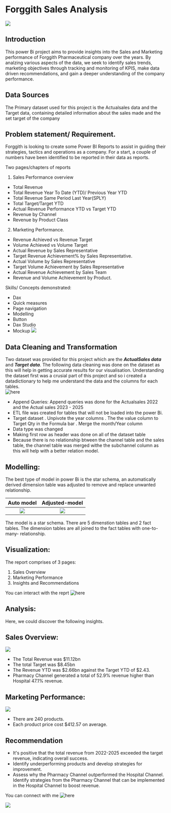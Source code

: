 # Forggith Sales Analysis

![](manufacturers.jpg)

## Introduction

This power Bi project aims to provide insights into the Sales and Marketing performance of Forggith Pharmaceutical company over the years. By analzing various aspects of the data, we seek to identify sales trends, marketing objectives through tracking and monitoring of KPIS, make data driven recommendations, and gain a deeper understanding of the company performance.

## Data Sources
The Primary dataset used for this project is the Actualsales data and the Target data, containing detailed information about the sales made and the set target of the company

## Problem statement/ Requirement.

Forggith is looking to create some Power BI Reports to assist in guiding their strategies, tactics and operations as a company. For a start, a couple of numbers have been identified to be reported in their data as reports.

Two pages/chapters of reports
1. Sales Performance overview
  - Total Revenue
  - Total Revenue Year To Date (YTD)/ Previous Year YTD
  - Total Revenue Same Period Last Year(SPLY)
  - Total Target/Target YTD
  - Actual Revenue Performance YTD vs Target YTD
  - Revenue by Channel
  - Revenue by Product Class

2. Marketing Performance. 
  -  Revenue Achieved vs Revenue Target
  -  Volume Achieved vs Volume Target
  -  Actual Revenue by Sales Representative
  -  Target Revenue Achievement% by Sales Representative.
  -  Actual Volume by Sales Representative
  -  Target Volume Achievement by Sales Representative
  -  Actual Revenue Achievement by Sales Team
  -  Revenue and Volume Achievement by Product.

Skills/ Concepts demonstrated:
-  Dax
-  Quick measures
-  Page navigation
-  Modelling
-  Button
-  Dax Studio
-  Mockup ![](Mockup.jpeg)

## Data Cleaning and Transformation 
Two dataset was provided for this project which are the **_ActualSales data_** and **_Target data_**. The following data cleaning was done on the dataset as this will help in getting accurate results for our visualisation. 
Understanding the dataset first was a crusial part of this project and so i created a datadictionary to help me understand the data and the columns for each tables.                        
![here](DataDictionary1.png)

-  Append Queries: Append queries was done for the Actualsales 2022 and the Actual sales 2023 - 2025
-  ETL file was created for tables that will not be loaded into the power Bi.
-  Target dataset
  .  Unpivote the year columns
  .  The the value column to Target Qty in the Formula bar
  .  Merge the month/Year column
-  Data type was changed
-  Making first row as header was done on all of the dataset table
-  Because there is no relationship btween the channel table and the sales table, the channel table was merged withe the subchannel column as this will help with a better relation model.

## Modelling:
The best type of model in power Bi is the star schema, an automatically derived dimension table was adjusted to remove and replace unwanted relationship.

Auto model             |       Adjusted-model
:---------------------:|:---------------------:
![](Modelbefore.png)   |   ![](Modelafter.png)

The model is a star schema.
There are 5 dimenstion tables and 2 fact tables. The dimension tables are all joined to the fact tables with one-to-many- relationship.

## Visualization:

The report comprises of 3 pages:
1.  Sales Overview
2.  Marketing Performance
3.  Insights and Recommendations

You can interact with the reprt ![here](https://app.powerbi.com/view?r=eyJrIjoiODRlMGZhM2UtM2MzYi00ZjYxLTgwNGMtZDMxYmZmYjU4NzdkIiwidCI6IjUwODUxMjk2LTliZDEtNGM1Yi05MDllLWY2M2U0OWVmZWEyNSJ9)

## Analysis:

Here, we could discover the following insights.

## Sales Overview: 
![](SalesOverview.png)
- The Total Revenue was $11.12bn
- The total Target was $8.45bn
- The Revenue YTD was $2.66bn against the Target YTD of $2.43.
- Pharmacy Channel generated a total of 52.9% revenue  higher than Hospital 47.1% revenue.

## Marketing Performance: 
![](Marketing.png)
-  There are 240 products.
-  Each product price cost $412.57 on average.

## Recommendation
-  It's positive that the total revenue from 2022-2025 exceeded the target revenue, indicating overall success.
-  Identify underperforming products and develop strategies for improvement.
-  Assess why the Pharmacy Channel outperformed the Hospital Channel. Identify strategies from the Pharmacy Channel that can be implemented in the Hospital Channel to boost revenue.

You can connect with me ![here](https://www.linkedin.com/in/victoriaogwuche/)

![](thankyou.png)







